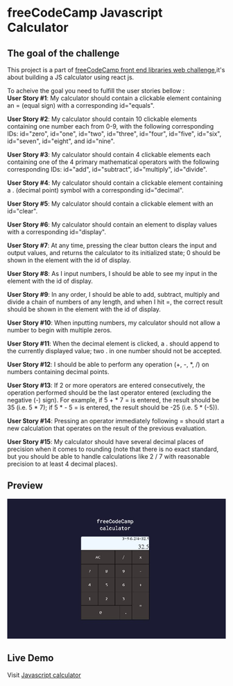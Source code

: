 # freeCodeCamp Javascript Calculator
## The goal of the challenge  
This project is a part of [freeCodeCamp front end libraries web challenge](https://www.freecodecamp.org/learn/front-end-development-libraries/front-end-development-libraries-projects/build-a-javascript-calculator),it's about building a JS calculator using react js.  

To acheive the goal you need to fulfill the user stories bellow :  
**User Story #1**: My calculator should contain a clickable element containing an = (equal sign) with a corresponding id="equals".

**User Story #2**: My calculator should contain 10 clickable elements containing one number each from 0-9, with the following corresponding IDs: id="zero", id="one", id="two", id="three", id="four", id="five", id="six", id="seven", id="eight", and id="nine".

**User Story #3**: My calculator should contain 4 clickable elements each containing one of the 4 primary mathematical operators with the following corresponding IDs: id="add", id="subtract", id="multiply", id="divide".

**User Story #4**: My calculator should contain a clickable element containing a . (decimal point) symbol with a corresponding id="decimal".

**User Story #5**: My calculator should contain a clickable element with an id="clear".

**User Story #6**: My calculator should contain an element to display values with a corresponding id="display".

**User Story #7**: At any time, pressing the clear button clears the input and output values, and returns the calculator to its initialized state; 0 should be shown in the element with the id of display.

**User Story #8**: As I input numbers, I should be able to see my input in the element with the id of display.

**User Story #9**: In any order, I should be able to add, subtract, multiply and divide a chain of numbers of any length, and when I hit =, the correct result should be shown in the element with the id of display.

**User Story #10**: When inputting numbers, my calculator should not allow a number to begin with multiple zeros.

**User Story #11**: When the decimal element is clicked, a . should append to the currently displayed value; two . in one number should not be accepted.

**User Story #12**: I should be able to perform any operation (+, -, *, /) on numbers containing decimal points.

**User Story #13**: If 2 or more operators are entered consecutively, the operation performed should be the last operator entered (excluding the negative (-) sign). For example, if 5 + * 7 = is entered, the result should be 35 (i.e. 5 * 7); if 5 * - 5 = is entered, the result should be -25 (i.e. 5 * (-5)).

**User Story #14**: Pressing an operator immediately following = should start a new calculation that operates on the result of the previous evaluation.

**User Story #15**: My calculator should have several decimal places of precision when it comes to rounding (note that there is no exact standard, but you should be able to handle calculations like 2 / 7 with reasonable precision to at least 4 decimal places).  
## Preview  
![image preview](https://github.com/fedilayoub/freeCodeCamp-react-calculator/blob/master/src/assets/preview.jpg)  
## Live Demo  
Visit [Javascript calculator](https://fedilayoub.github.io/freeCodeCamp-react-calculator)
